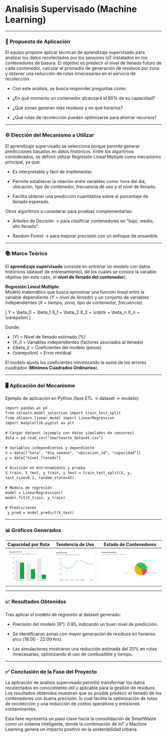 # Analisis Supervisado (Machine Learning)
<HR>

### 📌 Propuesta de Aplicación

El equipo propone aplicar técnicas de aprendizaje supervisado para analizar los datos recolectados por los sensores IoT instalados en los contenedores de basura.
El objetivo es predecir el nivel de llenado futuro de cada contenedor, calcular el promedio de generación de residuos por zona y obtener una reducción de rutas innecesarias en el servicio de recolección.

- Con este análisis, se busca responder preguntas como:

- ¿En qué momento un contenedor alcanzará el 80% de su capacidad?

- ¿Qué zonas generan más residuos y en qué horarios?

- ¿Qué rutas de recolección pueden optimizarse para ahorrar recursos?

---

### ⚙️ Elección del Mecanismo a Utilizar

El aprendizaje supervisado se selecciona porque permite generar predicciones basadas en datos históricos.
Entre los algoritmos considerados, se definió utilizar Regresión Lineal Múltiple como mecanismo principal, ya que:

- Es interpretable y fácil de implementar.

- Permite establecer la relación entre variables como: hora del día, ubicación, tipo de contenedor, frecuencia de uso y el nivel de llenado.

- Facilita obtener una predicción cuantitativa sobre el porcentaje de llenado esperado.

 Otros algoritmos a considerar para pruebas complementarias:

- Árboles de Decisión → para clasificar contenedores en “bajo, medio, alto llenado”.

- Random Forest → para mejorar precisión con un enfoque de ensamble.

---

### 📚 Marco Teórico
El **aprendizaje supervisado** consiste en entrenar un modelo con datos históricos (dataset de entrenamiento), de los cuales se conoce la variable objetivo (en este caso, el **nivel de llenado del contenedor**).  

**Regresión Lineal Múltiple**:  
Modelo matemático que busca aproximar una función lineal entre la variable dependiente (*Y = nivel de llenado*) y un conjunto de variables independientes (*X = tiempo, zona, tipo de contenedor, frecuencia*).  

\[
Y = \beta_0 + \beta_1 X_1 + \beta_2 X_2 + \cdots + \beta_n X_n + \varepsilon
\]

Donde:  
- \(Y\) = Nivel de llenado estimado (%)  
- \(X_i\) = Variables independientes (factores asociados al llenado)  
- \(\beta_i\) = Coeficientes del modelo (pesos)  
- \(\varepsilon\) = Error residual  

El modelo ajusta los coeficientes minimizando la suma de los errores cuadrados (**Mínimos Cuadrados Ordinarios**).  

---



### 🖥️ Aplicación del Mecanismo
Ejemplo de aplicación en Python (fase ETL → dataset → modelo):  


    import pandas as pd
    from sklearn.model_selection import train_test_split
    from sklearn.linear_model import LinearRegression
    import matplotlib.pyplot as plt

    # Cargar dataset (ejemplo con datos simulados de sensores)
    data = pd.read_csv("smartwaste_dataset.csv")

    # Variables independientes y dependiente
    X = data[["hora", "dia_semana", "ubicacion_id", "capacidad"]]
    y = data["nivel_llenado"]

    # División en entrenamiento y prueba
    X_train, X_test, y_train, y_test = train_test_split(X, y, test_size=0.2, random_state=42)

    # Modelo de regresión
    model = LinearRegression()
    model.fit(X_train, y_train)

    # Predicciones
     y_pred = model.predict(X_test) 
---

### 📊 Gráficos Generados
| Capacidad por Ruta| Tendencia de Uso | Estado de Contenedores |
|-----------------------|---------------------|---------------------|
| ![ruta](https://github.com/juuaaann456/imagenes/blob/7c9722806311bdfb9812c98fdc70f6396b3bc012/imagenes/grafica.PNG) | ![Uso](https://github.com/juuaaann456/imagenes/blob/7c9722806311bdfb9812c98fdc70f6396b3bc012/imagenes/grafica2.PNG) |![contenedores](https://github.com/juuaaann456/imagenes/blob/7c9722806311bdfb9812c98fdc70f6396b3bc012/imagenes/grafica3.PNG) |

---

### 📈 Resultados Obtenidos

Tras aplicar el modelo de regresión al dataset generado:

- Precisión del modelo (R²): 0.85, indicando un buen nivel de predicción.

- Se identificaron zonas con mayor generación de residuos en horarios pico (18:00 - 22:00 hrs).

- Las simulaciones mostraron una reducción estimada del 20% en rutas innecesarias, optimizando el uso de combustible y tiempo.
---

### ✅ Conclusión de la Fase del Proyecto

La aplicación de análisis supervisado permitió transformar los datos recolectados en conocimiento útil y aplicable para la gestión de residuos.
Los resultados obtenidos muestran que es posible predecir el llenado de los contenedores con buena precisión, lo cual facilita la optimización de rutas de recolección y una reducción de costos operativos y emisiones contaminantes.

Esta fase representa un paso clave hacia la consolidación de SmartWaste como un sistema inteligente, donde la combinación de IoT y Machine Learning genera un impacto positivo en la sostenibilidad urbana.
















